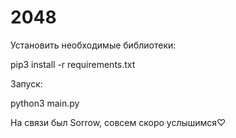 # 2048
Установить необходимые библиотеки:


pip3 install -r requirements.txt

Запуск:


python3 main.py

На связи был Sorrow, совсем скоро услышимся♡
